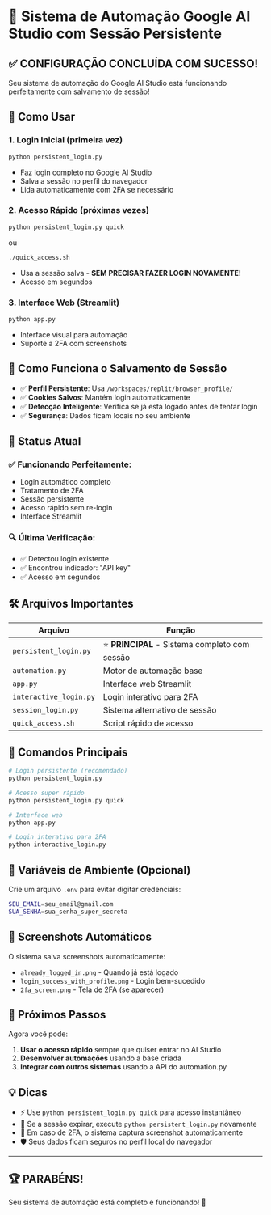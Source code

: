 # 🤖 Sistema de Automação Google AI Studio com Sessão Persistente

## ✅ **CONFIGURAÇÃO CONCLUÍDA COM SUCESSO!**

Seu sistema de automação do Google AI Studio está funcionando perfeitamente com salvamento de sessão!

## 🚀 **Como Usar**

### 1. **Login Inicial (primeira vez)**
```bash
python persistent_login.py
```
- Faz login completo no Google AI Studio
- Salva a sessão no perfil do navegador
- Lida automaticamente com 2FA se necessário

### 2. **Acesso Rápido (próximas vezes)**
```bash
python persistent_login.py quick
```
ou
```bash
./quick_access.sh
```
- Usa a sessão salva - **SEM PRECISAR FAZER LOGIN NOVAMENTE!**
- Acesso em segundos

### 3. **Interface Web (Streamlit)**
```bash
python app.py
```
- Interface visual para automação
- Suporte a 2FA com screenshots

## 💾 **Como Funciona o Salvamento de Sessão**

- ✅ **Perfil Persistente**: Usa `/workspaces/replit/browser_profile/`
- ✅ **Cookies Salvos**: Mantém login automaticamente
- ✅ **Detecção Inteligente**: Verifica se já está logado antes de tentar login
- ✅ **Segurança**: Dados ficam locais no seu ambiente

## 📱 **Status Atual**

### ✅ **Funcionando Perfeitamente:**
- Login automático completo
- Tratamento de 2FA 
- Sessão persistente
- Acesso rápido sem re-login
- Interface Streamlit

### 🔍 **Última Verificação:**
- ✅ Detectou login existente
- ✅ Encontrou indicador: "API key"
- ✅ Acesso em segundos

## 🛠️ **Arquivos Importantes**

| Arquivo | Função |
|---------|---------|
| `persistent_login.py` | ⭐ **PRINCIPAL** - Sistema completo com sessão |
| `automation.py` | Motor de automação base |
| `app.py` | Interface web Streamlit |
| `interactive_login.py` | Login interativo para 2FA |
| `session_login.py` | Sistema alternativo de sessão |
| `quick_access.sh` | Script rápido de acesso |

## 🎯 **Comandos Principais**

```bash
# Login persistente (recomendado)
python persistent_login.py

# Acesso super rápido
python persistent_login.py quick

# Interface web
python app.py

# Login interativo para 2FA
python interactive_login.py
```

## 🔐 **Variáveis de Ambiente (Opcional)**

Crie um arquivo `.env` para evitar digitar credenciais:

```bash
SEU_EMAIL=seu_email@gmail.com
SUA_SENHA=sua_senha_super_secreta
```

## 📸 **Screenshots Automáticos**

O sistema salva screenshots automaticamente:
- `already_logged_in.png` - Quando já está logado
- `login_success_with_profile.png` - Login bem-sucedido
- `2fa_screen.png` - Tela de 2FA (se aparecer)

## 🎉 **Próximos Passos**

Agora você pode:

1. **Usar o acesso rápido** sempre que quiser entrar no AI Studio
2. **Desenvolver automações** usando a base criada
3. **Integrar com outros sistemas** usando a API do automation.py

## 💡 **Dicas**

- ⚡ Use `python persistent_login.py quick` para acesso instantâneo
- 🔄 Se a sessão expirar, execute `python persistent_login.py` novamente
- 📱 Em caso de 2FA, o sistema captura screenshot automaticamente
- 🛡️ Seus dados ficam seguros no perfil local do navegador

---

## 🏆 **PARABÉNS!** 

Seu sistema de automação está completo e funcionando! 🚀
